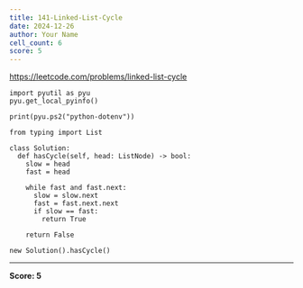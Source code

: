 ```yaml
---
title: 141-Linked-List-Cycle
date: 2024-12-26
author: Your Name
cell_count: 6
score: 5
---
```


https://leetcode.com/problems/linked-list-cycle


```
import pyutil as pyu
pyu.get_local_pyinfo()
```


```
print(pyu.ps2("python-dotenv"))
```


```
from typing import List
```


```
class Solution:
  def hasCycle(self, head: ListNode) -> bool:
    slow = head
    fast = head

    while fast and fast.next:
      slow = slow.next
      fast = fast.next.next
      if slow == fast:
        return True

    return False
```


```
new Solution().hasCycle()
```


---
**Score: 5**